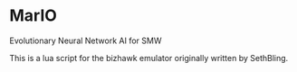 # MarIO
Evolutionary Neural Network AI for SMW

This is a lua script for the bizhawk emulator originally written by SethBling.
